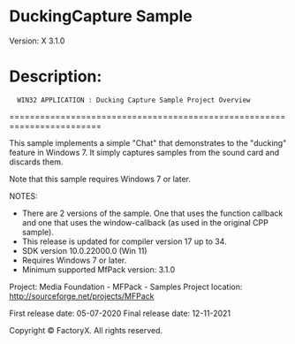 # DuckingCapture Sample
Version: X 3.1.0

Description:
  ========================================================================
      WIN32 APPLICATION : Ducking Capture Sample Project Overview
  ========================================================================

  This sample implements a simple "Chat" that demonstrates to the "ducking" 
  feature in Windows 7. It simply captures samples from the sound card and 
  discards them.

  Note that this sample requires Windows 7 or later. 

NOTES: 
 - There are 2 versions of the sample. One that uses the function callback and 
   one that uses the window-callback (as used in the original CPP sample).
 - This release is updated for compiler version 17 up to 34.
 - SDK version 10.0.22000.0 (Win 11)
 - Requires Windows 7 or later.
 - Minimum supported MfPack version: 3.1.0

Project: Media Foundation - MFPack - Samples
Project location: http://sourceforge.net/projects/MFPack

First release date: 05-07-2020
Final release date: 12-11-2021

Copyright © FactoryX. All rights reserved.